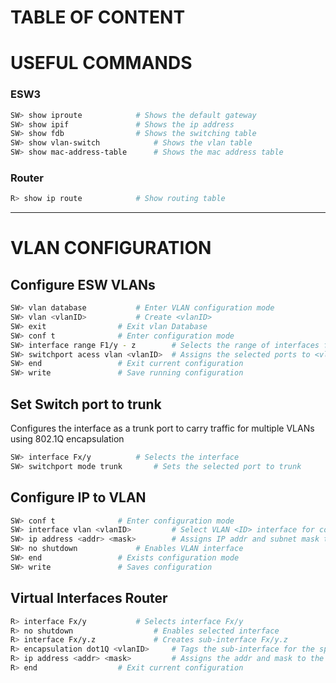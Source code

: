 # TABLE OF CONTENT



# USEFUL COMMANDS

### ESW3
```sh
SW> show iproute			# Shows the default gateway
SW> show ipif				# Shows the ip address
SW> show fdb				# Shows the switching table
SW> show vlan-switch			# Shows the vlan table
SW> show mac-address-table		# Shows the mac address table
```

### Router
```sh
R> show ip route 			# Show routing table
```

---

<div style="page-break-after: always;"></div>


# VLAN CONFIGURATION

## Configure ESW VLANs

```sh
SW> vlan database			# Enter VLAN configuration mode
SW> vlan <vlanID>			# Create <vlanID>
SW> exit				# Exit vlan Database
SW> conf t				# Enter configuration mode
SW> interface range F1/y - z		# Selects the range of interfaces for configuration
SW> switchport acess vlan <vlanID>	# Assigns the selected ports to <vlanID>
SW> end					# Exit current configuration
SW> write				# Save running configuration
```

## Set Switch port to trunk
Configures the interface as a trunk port to carry traffic for multiple VLANs using 802.1Q encapsulation
```sh
SW> interface Fx/y 			# Selects the interface
SW> switchport mode trunk 		# Sets the selected port to trunk
```

## Configure IP to VLAN 
```sh
SW> conf t				# Enter configuration mode
SW> interface vlan <vlanID> 		# Select VLAN <ID> interface for configuration
SW> ip address <addr> <mask> 		# Assigns IP addr and subnet mask to VLAN <ID>
SW> no shutdown 			# Enables VLAN interface
SW> end 				# Exists configuration mode
SW> write 				# Saves configuration	
```

## Virtual Interfaces Router
```sh
R> interface Fx/y			# Selects interface Fx/y
R> no shutdown       			# Enables selected interface
R> interface Fx/y.z 			# Creates sub-interface Fx/y.z
R> encapsulation dot1Q <vlanID>		# Tags the sub-interface for the specified VLAN using dot1Q
R> ip address <addr> <mask> 		# Assigns the addr and mask to the sub-interface
R> end 					# Exit current configuration
```
